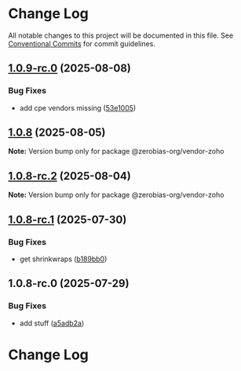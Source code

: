 # Change Log

All notable changes to this project will be documented in this file.
See [Conventional Commits](https://conventionalcommits.org) for commit guidelines.

## [1.0.9-rc.0](https://github.com/zerobias-org/vendor/compare/@zerobias-org/vendor-zoho@1.0.8...@zerobias-org/vendor-zoho@1.0.9-rc.0) (2025-08-08)


### Bug Fixes

* add cpe vendors missing ([53e1005](https://github.com/zerobias-org/vendor/commit/53e100520e848be73b2cba8a0ef4f184844b8abb))





## [1.0.8](https://github.com/zerobias-org/vendor/compare/@zerobias-org/vendor-zoho@1.0.8-rc.2...@zerobias-org/vendor-zoho@1.0.8) (2025-08-05)

**Note:** Version bump only for package @zerobias-org/vendor-zoho





## [1.0.8-rc.2](https://github.com/zerobias-org/vendor/compare/@zerobias-org/vendor-zoho@1.0.8-rc.1...@zerobias-org/vendor-zoho@1.0.8-rc.2) (2025-08-04)

**Note:** Version bump only for package @zerobias-org/vendor-zoho





## [1.0.8-rc.1](https://github.com/zerobias-org/vendor/compare/@zerobias-org/vendor-zoho@1.0.8-rc.0...@zerobias-org/vendor-zoho@1.0.8-rc.1) (2025-07-30)


### Bug Fixes

* get shrinkwraps ([b189bb0](https://github.com/zerobias-org/vendor/commit/b189bb0cf53ad66427530ccc0eab7824527942d3))





## 1.0.8-rc.0 (2025-07-29)


### Bug Fixes

* add stuff ([a5adb2a](https://github.com/zerobias-org/vendor/commit/a5adb2aecd0670c42e9077affecb6a047bf30fc6))





# Change Log
